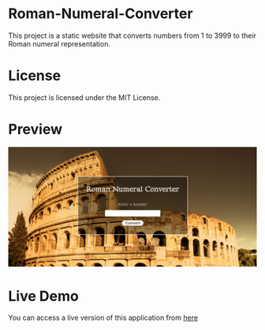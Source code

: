 # Roman-Numeral-Converter
This project is a static website that converts numbers from 1 to 3999 to their Roman numeral representation.

# License
This project is licensed under the MIT License.

# Preview
![alt text](image.png)

# Live Demo
You can access a live version of this application from [here](https://hadil-jilani.github.io/Roman-Numeral-Converter/)
